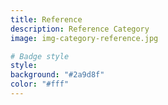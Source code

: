 ```yaml
---
title: Reference
description: Reference Category
image: img-category-reference.jpg

# Badge style
style:
background: "#2a9d8f"
color: "#fff"
---
```

